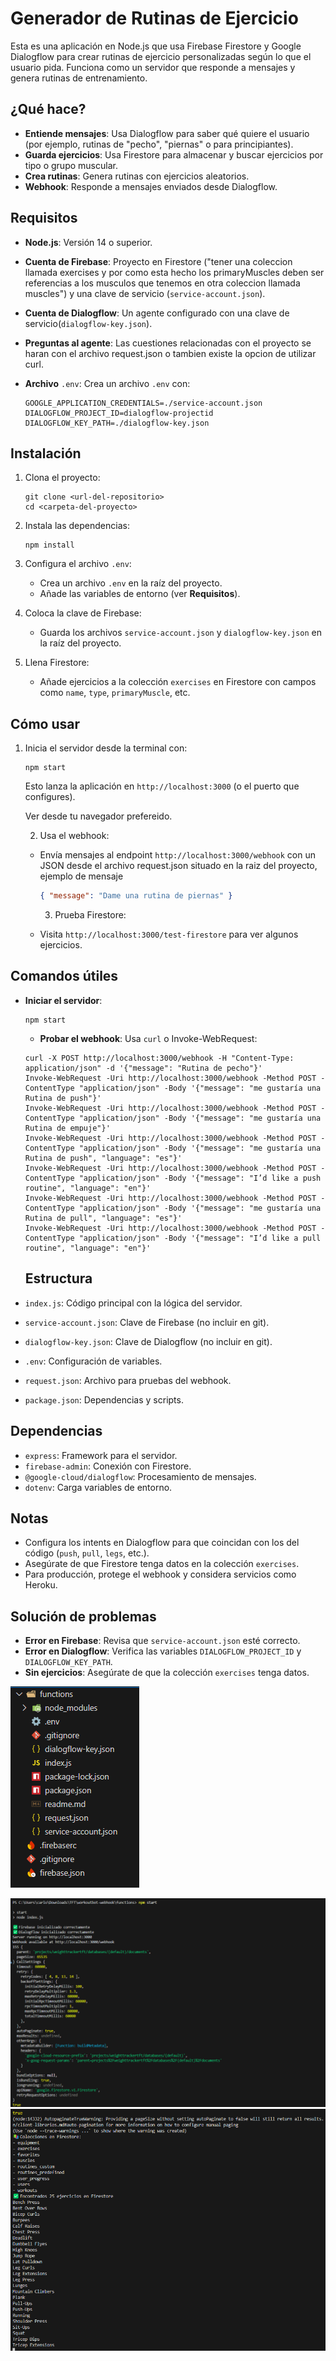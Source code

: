 # Generador de Rutinas de Ejercicio

Esta es una aplicación en Node.js que usa Firebase Firestore y Google Dialogflow para crear rutinas de ejercicio personalizadas según lo que el usuario pida. Funciona como un servidor que responde a mensajes y genera rutinas de entrenamiento.

## ¿Qué hace?

- **Entiende mensajes**: Usa Dialogflow para saber qué quiere el usuario (por ejemplo, rutinas de "pecho", "piernas" o para principiantes).
- **Guarda ejercicios**: Usa Firestore para almacenar y buscar ejercicios por tipo o grupo muscular.
- **Crea rutinas**: Genera rutinas con ejercicios aleatorios.
- **Webhook**: Responde a mensajes enviados desde Dialogflow.

## Requisitos

- **Node.js**: Versión 14 o superior.
- **Cuenta de Firebase**: Proyecto en Firestore ("tener una coleccion llamada exercises y por como esta hecho los primaryMuscles deben ser referencias a los musculos que tenemos en otra coleccion llamada muscles") y una clave de servicio (`service-account.json`).
- **Cuenta de Dialogflow**: Un agente configurado con una clave de servicio(`dialogflow-key.json`).
- **Preguntas al agente**: Las cuestiones relacionadas con el proyecto se haran con el archivo request.json o tambien existe la opcion de utilizar curl.
- **Archivo** `.env`: Crea un archivo `.env` con:

  ```
  GOOGLE_APPLICATION_CREDENTIALS=./service-account.json
  DIALOGFLOW_PROJECT_ID=dialogflow-projectid
  DIALOGFLOW_KEY_PATH=./dialogflow-key.json
  ```

## Instalación

1. Clona el proyecto:

   ```
   git clone <url-del-repositorio>
   cd <carpeta-del-proyecto>
   ```

2. Instala las dependencias:

   ```
   npm install
   ```

3. Configura el archivo `.env`:

    - Crea un archivo `.env` en la raíz del proyecto.
    - Añade las variables de entorno (ver **Requisitos**).

4. Coloca la clave de Firebase:

    - Guarda los archivos `service-account.json` y `dialogflow-key.json` en la raíz del proyecto.

5. Llena Firestore:

    - Añade ejercicios a la colección `exercises` en Firestore con campos como `name`, `type`, `primaryMuscle`, etc.

## Cómo usar

1. Inicia el servidor desde la terminal con:

   ```
   npm start
   ```

   Esto lanza la aplicación en `http://localhost:3000` (o el puerto que configures).

   Ver desde tu navegador prefereido.

    2. Usa el webhook:

    - Envía mensajes al endpoint `http://localhost:3000/webhook` con un JSON desde el archivo request.json situado en la raiz del proyecto, ejemplo de mensaje

      ```json
      { "message": "Dame una rutina de piernas" }
      ```

        3. Prueba Firestore:

    - Visita `http://localhost:3000/test-firestore` para ver algunos ejercicios.

## Comandos útiles

- **Iniciar el servidor**:

  ```
  npm start
  ```

    - **Probar el webhook**: Usa `curl` o Invoke-WebRequest:

  ```
  curl -X POST http://localhost:3000/webhook -H "Content-Type: application/json" -d '{"message": "Rutina de pecho"}'
  Invoke-WebRequest -Uri http://localhost:3000/webhook -Method POST -ContentType "application/json" -Body '{"message": "me gustaría una Rutina de push"}'
  Invoke-WebRequest -Uri http://localhost:3000/webhook -Method POST -ContentType "application/json" -Body '{"message": "me gustaría una Rutina de empuje"}'
  Invoke-WebRequest -Uri http://localhost:3000/webhook -Method POST -ContentType "application/json" -Body '{"message": "me gustaría una Rutina de push", "language": "es"}'
  Invoke-WebRequest -Uri http://localhost:3000/webhook -Method POST -ContentType "application/json" -Body '{"message": "I’d like a push routine", "language": "en"}'
  Invoke-WebRequest -Uri http://localhost:3000/webhook -Method POST -ContentType "application/json" -Body '{"message": "me gustaría una Rutina de pull", "language": "es"}'
  Invoke-WebRequest -Uri http://localhost:3000/webhook -Method POST -ContentType "application/json" -Body '{"message": "I’d like a pull routine", "language": "en"}'
  ```

  ## Estructura

- `index.js`: Código principal con la lógica del servidor.
- `service-account.json`: Clave de Firebase (no incluir en git).
- `dialogflow-key.json`: Clave de Dialogflow (no incluir en git).
- `.env`: Configuración de variables.
- `request.json`: Archivo para pruebas del webhook.
- `package.json`: Dependencias y scripts.

## Dependencias

- `express`: Framework para el servidor.
- `firebase-admin`: Conexión con Firestore.
- `@google-cloud/dialogflow`: Procesamiento de mensajes.
- `dotenv`: Carga variables de entorno.

## Notas

- Configura los intents en Dialogflow para que coincidan con los del código (`push`, `pull`, `legs`, etc.).
- Asegúrate de que Firestore tenga datos en la colección `exercises`.
- Para producción, protege el webhook y considera servicios como Heroku.

## Solución de problemas

- **Error en Firebase**: Revisa que `service-account.json` esté correcto.
- **Error en Dialogflow**: Verifica las variables `DIALOGFLOW_PROJECT_ID` y `DIALOGFLOW_KEY_PATH`.
- **Sin ejercicios**: Asegúrate de que la colección `exercises` tenga datos.

![Estructura del proyecto](image.png)

![Respuesta terminal 1](<Captura de pantalla 2025-04-22 105323.png>)
![Respuesta terminal 2](<Captura de pantalla 2025-04-22 105338.png>)
